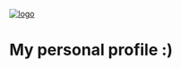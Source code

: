[![logo](https://www.dropbox.com/s/eexxmwqt20cmhub/logo_22.png)](https://www.facebook.com/carlos.bedoy)

# My personal profile :)